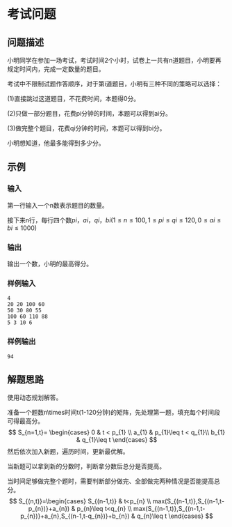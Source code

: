 # 考试问题

## 问题描述

小明同学在参加一场考试，考试时间2个小时，试卷上一共有n道题目，小明要再规定时间内，完成一定数量的题目。

考试中不限制试题作答顺序，对于第i道题目，小明有三种不同的策略可以选择：

(1)直接跳过这道题目，不花费时间，本题得0分。

(2)只做一部分题目，花费pi分钟的时间，本题可以得到ai分。

(3)做完整个题目，花费qi分钟的时间，本题可以得到bi分。

小明想知道，他最多能得到多少分。

## 示例

### 输入

第一行输入一个n数表示题目的数量。

接下来n行，每行四个数$pi，ai，qi，bi(1\leq n\leq 100,1\leq pi\leq qi\leq 120,0\leq ai\leq bi\leq 1000)$




### 输出

输出一个数，小明的最高得分。

### 样例输入

```
4
20 20 100 60
50 30 80 55
100 60 110 88
5 3 10 6
```

### 样例输出

```
94
```

## 解题思路

使用动态规划解答。

准备一个题数n\times时间t(1-120分钟)的矩阵，先处理第一题，填充每个时间段可得最高分。
$$
S_{n=1,t}=
  \begin{cases}
  	0  & t < p_{1} \\
  	a_{1} & p_{1}\leq t < q_{1}\\
  	b_{1} & q_{1}\leq t
  \end{cases}
$$
然后依次加入新题，遍历时间，更新最优解。

当新题可以拿到新的分数时，判断拿分数后总分是否提高。

当时间足够做完整个题时，需要判断部分做完、全部做完两种情况是否能提高总分。
$$
S_{(n,t)}=\begin{cases}
	S_{(n-1,t)} & t<p_{n} \\
	max(S_{(n-1,t)},S_{(n-1,t-p_{n})}+a_{n}) & p_{n}\leq t<q_{n} \\
	max(S_{(n-1,t)},S_{(n-1,t-p_{n})}+a_{n},S_{(n-1,t-q_{n})}+b_{n}) & q_{n}\leq t
\end{cases}
$$






